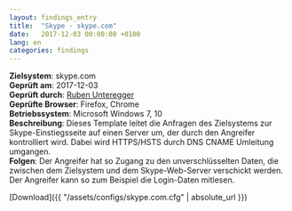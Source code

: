 ```yaml
---
layout: findings_entry
title:  "Skype - skype.com"
date:   2017-12-03 00:00:00 +0100
lang: en
categories: findings
---
```


**Zielsystem**: skype.com  
**Geprüft am**: 2017-12-03  
**Geprüft durch**: [Ruben Unteregger](https://twitter.com/rubenunteregger)  
**Geprüfte Browser**: Firefox, Chrome  
**Betriebssystem**: Microsoft Windows 7, 10  
**Beschreibung**: Dieses Template leitet die Anfragen des Zielsystems zur Skype-Einstiegsseite auf einen Server um, der durch den Angreifer kontrolliert wird. Dabei wird HTTPS/HSTS durch DNS CNAME Umleitung umgangen.  
**Folgen**: Der Angreifer hat so Zugang zu den unverschlüsselten Daten, die zwischen dem Zielsystem und dem Skype-Web-Server verschickt werden. Der Angreifer kann so zum Beispiel die Login-Daten mitlesen. 
  
  
[Download]({{ "/assets/configs/skype.com.cfg" | absolute_url }})
